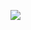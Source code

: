 ![](http://github-profile-summary-cards.vercel.app/api/cards/profile-details?username=jessicaarq&theme=radical)
